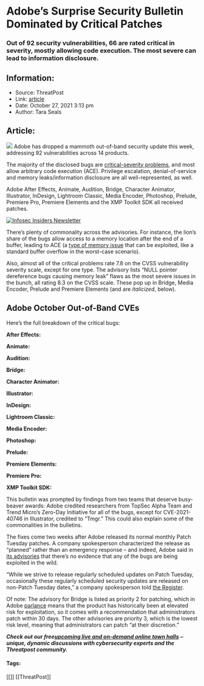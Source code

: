 # Adobe’s Surprise Security Bulletin Dominated by Critical Patches
### Out of 92 security vulnerabilities, 66 are rated critical in severity, mostly allowing code execution. The most severe can lead to information disclosure.

## Information:
+ Source: ThreatPost
+ Link: [article](https://kasperskycontenthub.com/threatpost-global/?p=175825)
+ Date: October 27, 2021  3:13 pm
+ Author: Tara Seals


## Article:
![](https://media.threatpost.com/wp-content/uploads/sites/103/2021/06/29072304/Adobe-Logo.jpg)
Adobe has dropped a mammoth out-of-band security update this week, addressing 92 vulnerabilities across 14 products.


The majority of the disclosed bugs are [critical-severity problems](https://threatpost.com/adobe-critical-flaws-windows/164611/), and most allow arbitrary code execution (ACE). Privilege escalation, denial-of-service and memory leaks/information disclosure are all well-represented, as well.


Adobe After Effects, Animate, Audition, Bridge, Character Animator, Illustrator, InDesign, Lightroom Classic, Media Encoder, Photoshop, Prelude, Premiere Pro, Premiere Elements and the XMP Toolkit SDK all received patches.


[![Infosec Insiders Newsletter](https://media.threatpost.com/wp-content/uploads/sites/103/2021/07/10165815/infosec_insiders_in_article_promo.png)](https://threatpost.com/infosec-insider-subscription-page/?utm_source=ART&utm_medium=ART&utm_campaign=InfosecInsiders_Newsletter_Promo/)


There’s plenty of commonality across the advisories. For instance, the lion’s share of the bugs allow access to a memory location after the end of a buffer, leading to ACE (a [type of memory issue](https://cwe.mitre.org/data/definitions/788.html) that can be exploited, like a standard buffer overflow in the worst-case scenario).


Also, almost all of the critical problems rate 7.8 on the CVSS vulnerability severity scale, except for one type. The advisory lists “NULL pointer dereference bugs causing memory leak” flaws as the most severe issues in the bunch, all rating 8.3 on the CVSS scale. These pop up in Bridge, Media Encoder, Prelude and Premiere Elements (and are *italicized*, below).


**Adobe October Out-of-Band CVEs**
----------------------------------


Here’s the full breakdown of the critical bugs:


**After Effects:**


**Animate:**


**Audition:**


**Bridge:**


**Character Animator:**


**Illustrator:**


**InDesign:**


**Lightroom Classic:**


**Media Encoder:** 


**Photoshop:**


**Prelude:**


**Premiere Elements:**


**Premiere Pro:**


**XMP Toolkit SDK:**


This bulletin was prompted by findings from two teams that deserve busy-beaver awards: Adobe credited researchers from TopSec Alpha Team and Trend Micro’s Zero-Day Initiative for all of the bugs, except for CVE-2021-40746 in Illustrator, credited to “Tmgr.” This could also explain some of the commonalities in the bulletins.


The fixes come two weeks after Adobe released its normal monthly Patch Tuesday patches. A company spokesperson characterized the release as “planned” rather than an emergency response – and indeed, Adobe said in [its advisories](https://helpx.adobe.com/security/security-bulletin.html) that there’s no evidence that any of the bugs are being exploited in the wild.


“While we strive to release regularly scheduled updates on Patch Tuesday, occasionally these regularly scheduled security updates are released on non-Patch Tuesday dates,” a company spokesperson told [the Register](https://www.theregister.com/2021/10/26/adobe_october_extra_patches/).


Of note: The advisory for Bridge is listed as priority 2 for patching, which in Adobe [parlance](https://helpx.adobe.com/security/severity-ratings.html) means that the product has historically been at elevated risk for exploitation, so it comes with a recommendation that administrators patch within 30 days. The other advisories are priority 3, which is the lowest risk level, meaning that administrators can patch “at their discretion.”


***Check out our free***[***upcoming live and on-demand online town halls***](https://threatpost.com/category/webinars/) ***– unique, dynamic discussions with cybersecurity experts and the Threatpost community.***




#### Tags:
[[]] [[ThreatPost]]
